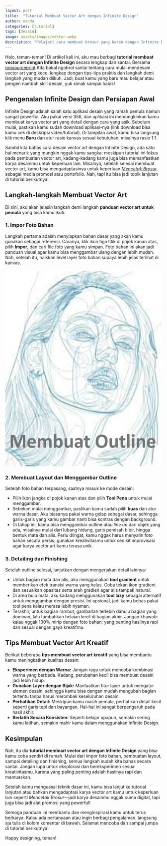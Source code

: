 ```yaml
---
layout: post
title:  "Tutorial Membuat Vector Art dengan Infinite Design"
author: nanda
categories: [tutorial]
tags: [desain]
image: assets/images/vektor.webp
description: "Pelajari cara membuat brosur yang keren dengan Infinite Design lewat tutorial lengkap ini. Mulai dari persiapan dan pembuatan layout hingga tips detail untuk finishing desain, artikel ini menyajikan panduan praktis dengan bahasa yang santai, seolah kamu sedang ngobrol dengan teman. Dilengkapi dengan langkah-langkah mudah dan saran kreatif"
---
```


Halo, teman-teman! Di artikel kali ini, aku mau berbagi **tutorial membuat vector art dengan Infinite Design** secara lengkap dan santai. Bersama [prosourceprint](http://www.prosourceprint.com) Kita bakal ngobrol santai tentang cara mulai mendesain vector art yang kece, lengkap dengan tips-tips praktis dan langkah demi langkah yang mudah diikuti. Jadi, buat kamu yang baru mau belajar atau pengen nambah skill desain, yuk simak sampai habis!

## Pengenalan Infinite Design dan Persiapan Awal

Infinite Design adalah salah satu aplikasi desain yang ramah pemula namun sangat powerful. Aku pakai versi 356, dan aplikasi ini memungkinkan kamu membuat karya vector art yang detail dengan cara yang asik. Sebelum mulai, pastikan kamu sudah download aplikasi-nya (link download bisa kamu cek di deskripsi video/tutorial). Di tampilan awal, kamu bisa langsung klik menu **Baru** dan atur rasio kanvas sesuai kebutuhan, misalnya rasio 1:1. 

Sambil kita bahas cara desain vector art dengan Infinite Design, ada satu hal menarik yang mungkin nggak kamu sangka: meskipun tutorial ini fokus pada pembuatan vector art, kadang-kadang kamu juga bisa memanfaatkan karya desainmu untuk keperluan lain. Misalnya, setelah selesai membuat vector art, kamu bisa mengadaptasinya untuk keperluan *[Mencetak Brosur](http://www.prosourceprint.com/informasi/panduan-lengkap-mencetak-brosur-flyer-yang-menarik-perhatian/)* sebagai media promosi atau portofolio. Nah, tapi itu bisa jadi topik lanjutan di tutorial berikutnya!

## Langkah-langkah Membuat Vector Art

Di sini, aku akan jelasin langkah demi langkah **panduan vector art untuk pemula** yang bisa kamu ikuti:

### 1. Impor Foto Bahan

Langkah pertama adalah menyiapkan bahan dasar yang akan kamu gunakan sebagai referensi. Caranya, klik ikon tiga titik di pojok kanan atas, pilih **Impor**, dan cari file foto yang kamu simpan. Foto bahan ini akan jadi panduan visual agar kamu bisa menggambar ulang dengan lebih mudah. Nah, setelah itu, naikkan level layer foto bahan supaya lebih jelas terlihat di kanvas.

![membuat outline](/assets/images/outline.webp)
### 2. Membuat Layout dan Menggambar Outline

Setelah foto bahan terpasang, saatnya masuk ke mode desain:
- Pilih ikon jangka di pojok kanan atas dan pilih **Tool Pena** untuk mulai menggambar.
- Sebelum mulai menggambar, pastikan kamu sudah pilih **kuas** dan atur warna dasar. Aku biasanya pakai warna gelap sebagai dasar, sehingga garis-garis yang kamu gambar nanti bisa kontras dengan background.
- Di tahap ini, kamu bisa menggambar outline atau *line up* dari objek yang ada, misalnya mulai dari lubang hidung, garis pemisah bibir, hingga bentuk mata dan alis. Perlu diingat, kamu nggak harus menyalin foto bahan secara persis; gunakan kreativitasmu untuk sedikit improvisasi agar karya vector art kamu terasa unik.

### 3. Detailing dan Finishing

Setelah outline selesai, lanjutkan dengan mengerjakan detail lainnya:
- Untuk bagian mata dan alis, aku menggunakan **tool gradient** untuk memberikan efek transisi warna yang halus. Coba tekan ikon gradient dan sesuaikan opasitas serta arah gradien agar alis tampak natural.
- Di area bulu mata, aku kadang menggunakan **tool lazy** sebagai alternatif untuk menggambar dengan presisi. Ini opsional, jadi kamu bebas pakai tool pena kalau merasa lebih nyaman.
- Terakhir, untuk bagian rambut, gambarlah terlebih dahulu bagian yang dominan, lalu tambahkan helaian kecil di bagian akhir. Jangan khawatir kalau nggak 100% mirip dengan foto bahan; yang penting hasilnya rapi dan sesuai dengan gaya kreatifmu.

## Tips Membuat Vector Art Kreatif

Berikut beberapa **tips membuat vector art kreatif** yang bisa membantu kamu meningkatkan kualitas desain:
- **Eksperimen dengan Warna:** Jangan ragu untuk mencoba kombinasi warna yang berbeda. Kadang, perubahan kecil bisa membuat desain jadi lebih hidup.
- **Gunakan Layer dengan Bijak:** Manfaatkan fitur layer untuk mengatur elemen desain, sehingga kamu bisa dengan mudah mengubah bagian tertentu tanpa harus merombak keseluruhan desain.
- **Perhatikan Detail:** Meskipun kamu masih pemula, perhatikan detail kecil seperti garis tepi dan bayangan. Hal-hal ini sangat berpengaruh pada hasil akhir.
- **Berlatih Secara Konsisten:** Seperti belajar apapun, semakin sering kamu latihan, semakin mahir kamu dalam menggunakan Infinite Design.

## Kesimpulan

Nah, itu dia **tutorial membuat vector art dengan Infinite Design** yang bisa kamu coba sendiri di rumah. Mulai dari impor foto bahan, pembuatan layout, sampai detailing dan finishing, semua langkah sudah kita bahas secara santai. Jangan lupa untuk eksplorasi dan bereksperimen sesuai kreativitasmu, karena yang paling penting adalah hasilnya rapi dan memuaskan.

Setelah kamu menguasai teknik dasar ini, kamu bisa lanjut ke tutorial lanjutan atau bahkan mengadaptasi karya vector art kamu untuk keperluan lain seperti *Mencetak Brosur*—jadi karya desainmu nggak cuma digital, tapi juga bisa jadi alat promosi yang powerful!

Semoga panduan ini membantu dan menginspirasi kamu untuk terus berkarya. Kalau ada pertanyaan atau ingin berbagi pengalaman, langsung aja tulis di kolom komentar di bawah. Selamat mencoba dan sampai jumpa di tutorial berikutnya!

Happy designing, teman!